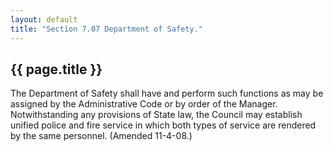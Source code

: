 ```yaml
---
layout: default 
title: "Section 7.07 Department of Safety."
---
```


{{ page.title }}
----------------

The Department of Safety shall have and perform such functions as may be
assigned by the Administrative Code or by order of the Manager.
Notwithstanding any provisions of State law, the Council may establish
unified police and fire service in which both types of service are
rendered by the same personnel. (Amended 11-4-08.)
